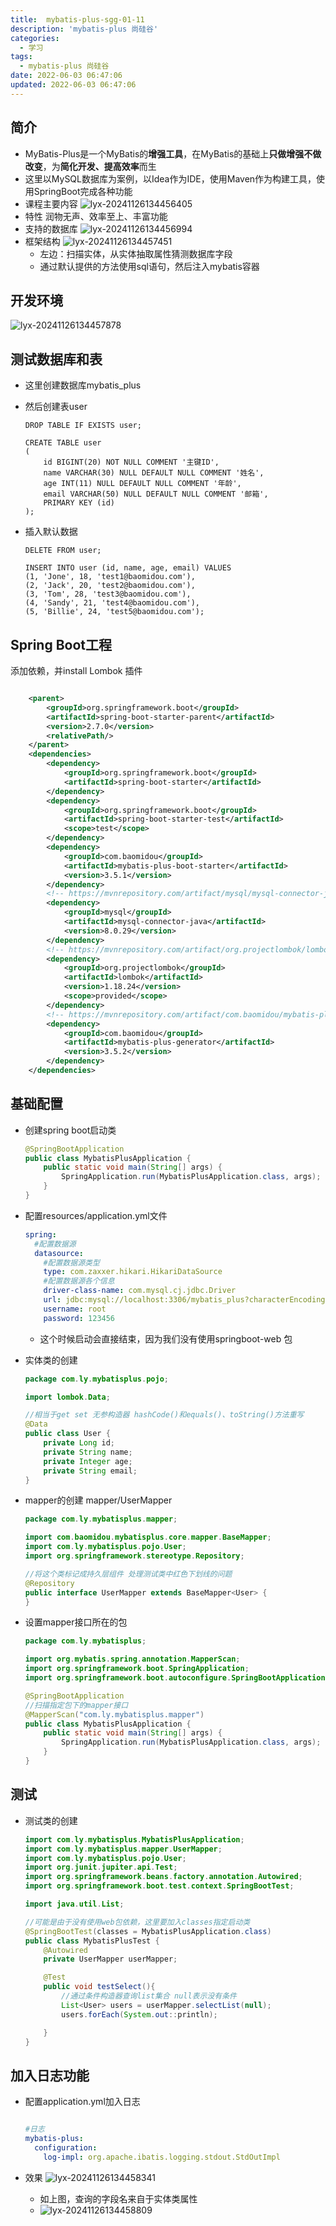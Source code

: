```yaml
---
title:  mybatis-plus-sgg-01-11
description: 'mybatis-plus 尚硅谷'
categories:
  - 学习
tags:
  - mybatis-plus 尚硅谷
date: 2022-06-03 06:47:06
updated: 2022-06-03 06:47:06
---
```


## 简介

- MyBatis-Plus是一个MyBatis的**增强工具**，在MyBatis的基础上**只做增强不做改变**，为**简化开发、提高效率**而生
- 这里以MySQL数据库为案例，以Idea作为IDE，使用Maven作为构建工具，使用SpringBoot完成各种功能
- 课程主要内容
  ![lyx-20241126134456405](attachments/img/lyx-20241126134456405.png)
- 特性 润物无声、效率至上、丰富功能
- 支持的数据库
  ![lyx-20241126134456994](attachments/img/lyx-20241126134456994.png)
- 框架结构
  ![lyx-20241126134457451](attachments/img/lyx-20241126134457451.png)
  - 左边：扫描实体，从实体抽取属性猜测数据库字段
  - 通过默认提供的方法使用sql语句，然后注入mybatis容器

## 开发环境

![lyx-20241126134457878](attachments/img/lyx-20241126134457878.png)

## 测试数据库和表

- 这里创建数据库mybatis_plus

- 然后创建表user

  ```mysql
  DROP TABLE IF EXISTS user;
  
  CREATE TABLE user
  (
      id BIGINT(20) NOT NULL COMMENT '主键ID',
      name VARCHAR(30) NULL DEFAULT NULL COMMENT '姓名',
      age INT(11) NULL DEFAULT NULL COMMENT '年龄',
      email VARCHAR(50) NULL DEFAULT NULL COMMENT '邮箱',
      PRIMARY KEY (id)
  );
  ```

- 插入默认数据

  ```mysql
  DELETE FROM user;
  
  INSERT INTO user (id, name, age, email) VALUES
  (1, 'Jone', 18, 'test1@baomidou.com'),
  (2, 'Jack', 20, 'test2@baomidou.com'),
  (3, 'Tom', 28, 'test3@baomidou.com'),
  (4, 'Sandy', 21, 'test4@baomidou.com'),
  (5, 'Billie', 24, 'test5@baomidou.com');
  ```

  

## Spring Boot工程

添加依赖，并install Lombok 插件

```xml

    <parent>
        <groupId>org.springframework.boot</groupId>
        <artifactId>spring-boot-starter-parent</artifactId>
        <version>2.7.0</version>
        <relativePath/>
    </parent>
    <dependencies>
        <dependency>
            <groupId>org.springframework.boot</groupId>
            <artifactId>spring-boot-starter</artifactId>
        </dependency>
        <dependency>
            <groupId>org.springframework.boot</groupId>
            <artifactId>spring-boot-starter-test</artifactId>
            <scope>test</scope>
        </dependency>
        <dependency>
            <groupId>com.baomidou</groupId>
            <artifactId>mybatis-plus-boot-starter</artifactId>
            <version>3.5.1</version>
        </dependency>
        <!-- https://mvnrepository.com/artifact/mysql/mysql-connector-java -->
        <dependency>
            <groupId>mysql</groupId>
            <artifactId>mysql-connector-java</artifactId>
            <version>8.0.29</version>
        </dependency>
        <!-- https://mvnrepository.com/artifact/org.projectlombok/lombok -->
        <dependency>
            <groupId>org.projectlombok</groupId>
            <artifactId>lombok</artifactId>
            <version>1.18.24</version>
            <scope>provided</scope>
        </dependency>
        <!-- https://mvnrepository.com/artifact/com.baomidou/mybatis-plus-generator -->
        <dependency>
            <groupId>com.baomidou</groupId>
            <artifactId>mybatis-plus-generator</artifactId>
            <version>3.5.2</version>
        </dependency>
    </dependencies>
```

## 基础配置

- 创建spring boot启动类

  ```java
  @SpringBootApplication
  public class MybatisPlusApplication {
      public static void main(String[] args) {
          SpringApplication.run(MybatisPlusApplication.class, args);
      }
  }
  ```

- 配置resources/application.yml文件

  ```yml
  spring:
    #配置数据源
    datasource:
      #配置数据源类型
      type: com.zaxxer.hikari.HikariDataSource
      #配置数据源各个信息
      driver-class-name: com.mysql.cj.jdbc.Driver
      url: jdbc:mysql://localhost:3306/mybatis_plus?characterEncoding=utf-8&&useSSL=false
      username: root
      password: 123456
  ```

  - 这个时候启动会直接结束，因为我们没有使用springboot-web 包

- 实体类的创建

  ```java
  package com.ly.mybatisplus.pojo;
  
  import lombok.Data;
  
  //相当于get set 无参构造器 hashCode()和equals()、toString()方法重写
  @Data
  public class User {
      private Long id;
      private String name;
      private Integer age;
      private String email;
  }
  
  ```

- mapper的创建 mapper/UserMapper

  ```java
  package com.ly.mybatisplus.mapper;
  
  import com.baomidou.mybatisplus.core.mapper.BaseMapper;
  import com.ly.mybatisplus.pojo.User;
  import org.springframework.stereotype.Repository;
  
  //将这个类标记成持久层组件 处理测试类中红色下划线的问题
  @Repository
  public interface UserMapper extends BaseMapper<User> {
  }
  
  ```

- 设置mapper接口所在的包

  ```java
  package com.ly.mybatisplus;
  
  import org.mybatis.spring.annotation.MapperScan;
  import org.springframework.boot.SpringApplication;
  import org.springframework.boot.autoconfigure.SpringBootApplication;
  
  @SpringBootApplication
  //扫描指定包下的mapper接口
  @MapperScan("com.ly.mybatisplus.mapper")
  public class MybatisPlusApplication {
      public static void main(String[] args) {
          SpringApplication.run(MybatisPlusApplication.class, args);
      }
  }
  
  ```

  

## 测试

- 测试类的创建

  ```java
  import com.ly.mybatisplus.MybatisPlusApplication;
  import com.ly.mybatisplus.mapper.UserMapper;
  import com.ly.mybatisplus.pojo.User;
  import org.junit.jupiter.api.Test;
  import org.springframework.beans.factory.annotation.Autowired;
  import org.springframework.boot.test.context.SpringBootTest;
  
  import java.util.List;
  
  //可能是由于没有使用web包依赖，这里要加入classes指定启动类
  @SpringBootTest(classes = MybatisPlusApplication.class)
  public class MybatisPlusTest {
      @Autowired
      private UserMapper userMapper;
  
      @Test
      public void testSelect(){
          //通过条件构造器查询list集合 null表示没有条件
          List<User> users = userMapper.selectList(null);
          users.forEach(System.out::println);
  
      }
  }
  
  ```

  

## 加入日志功能

- 配置application.yml加入日志

  ```yml
  
  #日志
  mybatis-plus:
    configuration:
      log-impl: org.apache.ibatis.logging.stdout.StdOutImpl
  ```

- 效果
  ![lyx-20241126134458341](attachments/img/lyx-20241126134458341.png)

  - 如上图，查询的字段名来自于实体类属性
  - ![lyx-20241126134458809](attachments/img/lyx-20241126134458809.png)

  
